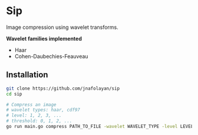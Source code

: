 # Sip
Image compression using wavelet transforms.

**Wavelet families implemented**
- Haar
- Cohen-Daubechies-Feauveau

## Installation
```sh
git clone https://github.com/jnafolayan/sip
cd sip

# Compress an image
# wavelet types: haar, cdf97
# level: 1, 2, 3, ...
# threshold: 0, 1, 2, ...
go run main.go compress PATH_TO_FILE -wavelet WAVELET_TYPE -level LEVEL -output OUTPUT_FILE -threshold THRESHOLD

```